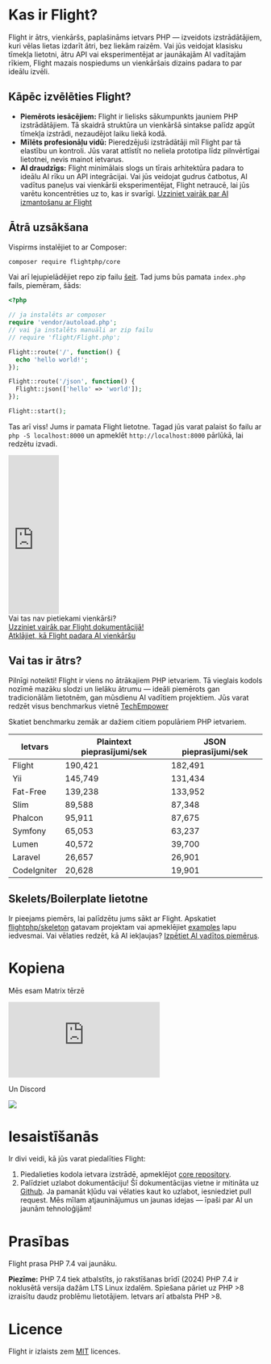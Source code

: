 # Kas ir Flight?

Flight ir ātrs, vienkāršs, paplašināms ietvars PHP — izveidots izstrādātājiem, kuri vēlas lietas izdarīt ātri, bez liekām raizēm. Vai jūs veidojat klasisku tīmekļa lietotni, ātru API vai eksperimentējat ar jaunākajām AI vadītajām rīkiem, Flight mazais nospiedums un vienkāršais dizains padara to par ideālu izvēli.

## Kāpēc izvēlēties Flight?

- **Piemērots iesācējiem:** Flight ir lielisks sākumpunkts jauniem PHP izstrādātājiem. Tā skaidrā struktūra un vienkāršā sintakse palīdz apgūt tīmekļa izstrādi, nezaudējot laiku liekā kodā.
- **Mīlēts profesionāļu vidū:** Pieredzējuši izstrādātāji mīl Flight par tā elastību un kontroli. Jūs varat attīstīt no neliela prototipa līdz pilnvērtīgai lietotnei, nevis mainot ietvarus.
- **AI draudzīgs:** Flight minimālais slogs un tīrais arhitektūra padara to ideālu AI rīku un API integrācijai. Vai jūs veidojat gudrus čatbotus, AI vadītus paneļus vai vienkārši eksperimentējat, Flight netraucē, lai jūs varētu koncentrēties uz to, kas ir svarīgi. [Uzziniet vairāk par AI izmantošanu ar Flight](/learn/ai)

## Ātrā uzsākšana

Vispirms instalējiet to ar Composer:

```bash
composer require flightphp/core
```

Vai arī lejupielādējiet repo zip failu [šeit](https://github.com/flightphp/core). Tad jums būs pamata `index.php` fails, piemēram, šāds:

```php
<?php

// ja instalēts ar composer
require 'vendor/autoload.php';
// vai ja instalēts manuāli ar zip failu
// require 'flight/Flight.php';

Flight::route('/', function() {
  echo 'hello world!';
});

Flight::route('/json', function() {
  Flight::json(['hello' => 'world']);
});

Flight::start();
```

Tas arī viss! Jums ir pamata Flight lietotne. Tagad jūs varat palaist šo failu ar `php -S localhost:8000` un apmeklēt `http://localhost:8000` pārlūkā, lai redzētu izvadi.

<div class="flight-block-video">
  <div class="row">
    <div class="col-12 col-md-6 position-relative video-wrapper">
      <iframe class="video-bg" width="100vw" height="315" src="https://www.youtube.com/embed/VCztp1QLC2c?si=W3fSWEKmoCIlC7Z5" title="YouTube video player" frameborder="0" allow="accelerometer; autoplay; clipboard-write; encrypted-media; gyroscope; picture-in-picture; web-share" allowfullscreen></iframe>
    </div>
    <div class="col-12 col-md-6 text-center mt-5 pt-5">
      <span class="fligth-title-video">Vai tas nav pietiekami vienkārši?</span>
      <br>
      <a href="https://docs.flightphp.com/learn">Uzziniet vairāk par Flight dokumentācijā!</a>
      <br>
      <a href="/learn/ai" class="btn btn-primary mt-3">Atklājiet, kā Flight padara AI vienkāršu</a>
    </div>
  </div>
</div>

## Vai tas ir ātrs?

Pilnīgi noteikti! Flight ir viens no ātrākajiem PHP ietvariem. Tā vieglais kodols nozīmē mazāku slodzi un lielāku ātrumu — ideāli piemērots gan tradicionālām lietotnēm, gan mūsdienu AI vadītiem projektiem. Jūs varat redzēt visus benchmarkus vietnē [TechEmpower](https://www.techempower.com/benchmarks/#section=data-r18&hw=ph&test=frameworks)

Skatiet benchmarku zemāk ar dažiem citiem populāriem PHP ietvariem.

| Ietvars   | Plaintext pieprasījumi/sek | JSON pieprasījumi/sek |
| --------- | -------------------------- | --------------------- |
| Flight    | 190,421                   | 182,491              |
| Yii       | 145,749                   | 131,434              |
| Fat-Free  | 139,238                   | 133,952              |
| Slim      | 89,588                    | 87,348               |
| Phalcon   | 95,911                    | 87,675               |
| Symfony   | 65,053                    | 63,237               |
| Lumen     | 40,572                    | 39,700               |
| Laravel   | 26,657                    | 26,901               |
| CodeIgniter | 20,628                 | 19,901               |

## Skelets/Boilerplate lietotne

Ir pieejams piemērs, lai palīdzētu jums sākt ar Flight. Apskatiet [flightphp/skeleton](https://github.com/flightphp/skeleton) gatavam projektam vai apmeklējiet [examples](examples) lapu iedvesmai. Vai vēlaties redzēt, kā AI iekļaujas? [Izpētiet AI vadītos piemērus](/learn/ai).

# Kopiena

Mēs esam Matrix tērzē

[![Matrix](https://img.shields.io/matrix/flight-php-framework%3Amatrix.org?server_fqdn=matrix.org&style=social&logo=matrix)](https://matrix.to/#/#flight-php-framework:matrix.org)

Un Discord

[![](https://dcbadge.limes.pink/api/server/https://discord.gg/Ysr4zqHfbX)](https://discord.gg/Ysr4zqHfbX)

# Iesaistīšanās

Ir divi veidi, kā jūs varat piedalīties Flight:

1. Piedalieties kodola ietvara izstrādē, apmeklējot [core repository](https://github.com/flightphp/core).
2. Palīdziet uzlabot dokumentāciju! Šī dokumentācijas vietne ir mitināta uz [Github](https://github.com/flightphp/docs). Ja pamanāt kļūdu vai vēlaties kaut ko uzlabot, iesniedziet pull request. Mēs mīlam atjauninājumus un jaunas idejas — īpaši par AI un jaunām tehnoloģijām!

# Prasības

Flight prasa PHP 7.4 vai jaunāku.

**Piezīme:** PHP 7.4 tiek atbalstīts, jo rakstīšanas brīdī (2024) PHP 7.4 ir noklusētā versija dažām LTS Linux izdalēm. Spiešana pāriet uz PHP >8 izraisītu daudz problēmu lietotājiem. Ietvars arī atbalsta PHP >8.

# Licence

Flight ir izlaists zem [MIT](https://github.com/flightphp/core/blob/master/LICENSE) licences.